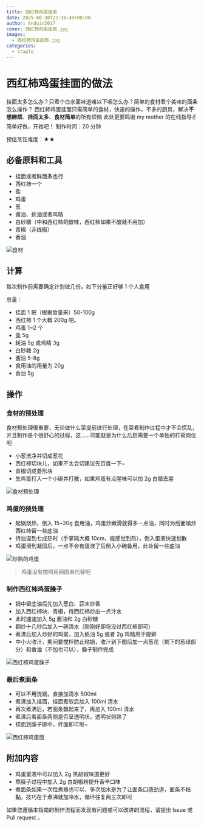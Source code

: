```yaml
---
title: 西红柿鸡蛋挂面
date: 2025-08-30T22:36:49+08:00
author: Anduin2017
cover: 西红柿鸡蛋挂面.jpg
images:
  - 西红柿鸡蛋挂面.jpg
categories:
  - staple
---
```


# 西红柿鸡蛋挂面的做法

挂面太多怎么办？只煮个白水面味道难以下咽怎么办？简单的食材煮个美味的面条怎么操作？
西红柿鸡蛋挂面只需简单的食材，快速的操作，不多的厨具，解决**不想麻烦**、**挂面太多**、**食材简单**的所有烦恼
此处更要鸣谢 my mother 的在线指导:v:
简单好做，开始吧！
制作时间：20 分钟

预估烹饪难度：★★

## 必备原料和工具

- 挂面或者鲜面条也行
- 西红柿一个
- 盐
- 鸡蛋
- 葱
- 酱油、蚝油或者鸡精
- 白砂糖（中和西红柿的酸味，西红柿如果不酸就不用加）
- 青椒（非线椒）
- 香油

![食材](./food.jpg)

## 计算

每次制作前需要确定计划做几份。如下分量正好够 1 个人食用

总量：

- 挂面 1 把（根据食量来）50-100g
- 西红柿 1 个大概 200g 吧。
- 鸡蛋 1~2 个
- 盐 5g
- 蚝油 5g 或鸡精 3g
- 白砂糖 2g
- 酱油 5-8g
- 食用油的用量为 20g
- 香油 5g

## 操作

### 食材的预处理

食材预处理很重要，无论做什么菜提前进行处理，在菜肴制作过程中才不会慌乱，并且制作是个很舒心的过程，这……可能就是为什么后厨需要一个单独的打荷岗位吧

- 小葱洗净并切成葱花
- 西红柿切块儿，如果不太会切建议先百度一下~
- 青椒切成菱形块
- 生鸡蛋打入一个小碗并打散，如果鸡蛋有点腥味可以加 2g 白醋去腥

![食材预处理](./pretreatFood.jpg)

### 鸡蛋的预处理

- 起锅烧热，倒入 15~20g 食用油，鸡蛋炒嫩滑就得多一点油，同时为后面煸炒西红柿留一些底油
- 待油温到七成热时（手掌隔大概 10cm，能感觉到热），倒入蛋液快速划散
- 鸡蛋滑到凝固后，一点不会有蛋液了后倒入小碗备用，此处留一些底油

![炒熟的鸡蛋](./fryEgg.jpg)
> 鸡蛋没有拍照用网图来代替吧

### 制作西红柿鸡蛋臊子

- 锅中留底油后先加入葱白、蒜末炒香
- 加入西红柿块、青椒，待西红柿炒出一点汁水
- 此时速速加入 5g 酱油和 2g 白砂糖
- 翻炒十几秒后加入一碗清水（刚刚好即将没过西红柿即可）
- 煮沸后加入炒好的鸡蛋，加入蚝油 5g 或者 2g 鸡精用于提鲜
- 中小火收汁，期间要搅拌防止粘锅，收汁到下图后加一点葱花（剩下的葱绿部分）和香油（不加也可以），臊子制作完成

![西红柿鸡蛋臊子](./tomato.jpg)

### 最后煮面条

- 可以不用洗锅，直接加清水 500ml
- 煮沸加入挂面，挂面煮软后加入 100ml 清水
- 再次煮沸后，若面条飘起来了，再加入 100ml 清水
- 煮沸后看面条两侧是否呈透明状，透明状则熟了
- 捞面到臊子碗中，拌面即可啦~

![西红柿鸡蛋面](./tomatoNoodle.jpg)

## 附加内容

- 鸡蛋蛋液中可以加入 2g 黑胡椒味道更好
- 熬臊子过程中加入 2g 白胡椒粉提升香辛口味
- 煮面条如果一次性煮熟也可以，多次加水是为了让面条口感劲道，面条不粘黏，技巧在于煮沸就加冷水，循环往复两三次即可

如果您遵循本指南的制作流程而发现有问题或可以改进的流程，请提出 Issue 或 Pull request 。
